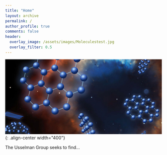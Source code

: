 ```yaml
---
title: "Home"
layout: archive
permalink: /
author_profile: true
comments: false
header:
  overlay_image: /assets/images/Moleculestest.jpg
  overlay_filter: 0.5      
---
```

![](assets/images/Moleculestest.jpg){: .align-center width="400"}

The Usselman Group seeks to find...
